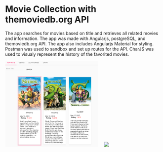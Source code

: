 # Movie Collection with themoviedb.org API
The app searches for movies based on title and retrieves all related movies and information. The app was made with Angularjs, postgreSQL, and themoviedb.org API. The app also includes Angularjs Material for styling. Postman was used to sandbox and set up routes for the API. CharJS was used to visualy represent the history of the favorited movies.

<img src="Screen Shot 2018-05-22 at 5.52.59 PM.png" width="300" /> &nbsp;&nbsp;&nbsp; <img src="screenshot2.png" width="300" />


